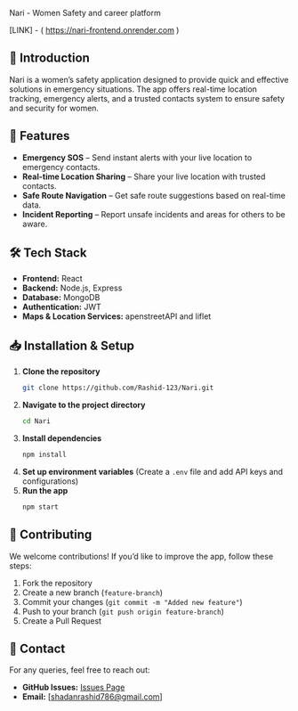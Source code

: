 
Nari - Women Safety and career platform

[LINK] - ( https://nari-frontend.onrender.com  )


## 📌 Introduction
Nari is a women’s safety application designed to provide quick and effective solutions in emergency situations. The app offers real-time location tracking, emergency alerts, and a trusted contacts system to ensure safety and security for women.

## 🚀 Features
- **Emergency SOS** – Send instant alerts with your live location to emergency contacts.
- **Real-time Location Sharing** – Share your live location with trusted contacts.
- **Safe Route Navigation** – Get safe route suggestions based on real-time data.
- **Incident Reporting** – Report unsafe incidents and areas for others to be aware.

## 🛠️ Tech Stack
- **Frontend:** React
- **Backend:** Node.js, Express
- **Database:** MongoDB
- **Authentication:** JWT 
- **Maps & Location Services:** apenstreetAPI and liflet

## 📥 Installation & Setup
1. **Clone the repository**
   ```sh
   git clone https://github.com/Rashid-123/Nari.git
   ```
2. **Navigate to the project directory**
   ```sh
   cd Nari
   ```
3. **Install dependencies**
   ```sh
   npm install 
   ```
4. **Set up environment variables** (Create a `.env` file and add API keys and configurations)
5. **Run the app**
   ```sh
   npm start  
   ```


## 🤝 Contributing
We welcome contributions! If you’d like to improve the app, follow these steps:
1. Fork the repository
2. Create a new branch (`feature-branch`)
3. Commit your changes (`git commit -m "Added new feature"`)
4. Push to your branch (`git push origin feature-branch`)
5. Create a Pull Request



## 📧 Contact
For any queries, feel free to reach out:
- **GitHub Issues:** [Issues Page](https://github.com/Rashid-123/Nari/issues)
- **Email:** [shadanrashid786@gmail.com] 


